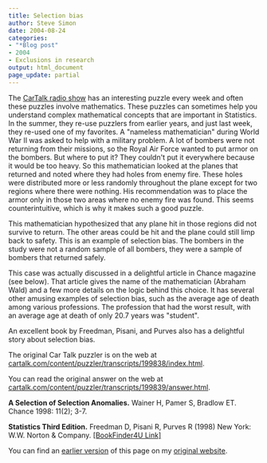 ```yaml
---
title: Selection bias
author: Steve Simon
date: 2004-08-24
categories:
- "*Blog post"
- 2004
- Exclusions in research
output: html_document
page_update: partial
---
```

The [CarTalk radio show](http://www.cartalk.com/index.html) has an
interesting puzzle every week and often these puzzles involve
mathematics. These puzzles can sometimes help you understand complex
mathematical concepts that are important in Statistics. In the summer,
they re-use puzzlers from earlier years, and just last week, they
re-used one of my favorites. A "nameless mathematician" during World
War II was asked to help with a military problem. A lot of bombers were
not returning from their missions, so the Royal Air Force wanted to put
armor on the bombers. But where to put it? They couldn't put it
everywhere because it would be too heavy. So this mathematician looked
at the planes that returned and noted where they had holes from enemy
fire. These holes were distributed more or less randomly throughout the
plane except for two regions where there were nothing. His
recommendation was to place the armor only in those two areas where no
enemy fire was found. This seems counterintuitive, which is why it makes
such a good puzzle.

This mathematician hypothesized that any plane hit in those regions did
not survive to return. The other areas could be hit and the plane could
still limp back to safety. This is an example of selection bias. The
bombers in the study were not a random sample of all bombers, they were
a sample of bombers that returned safely.

This case was actually discussed in a delightful article in Chance
magazine (see below). That article gives the name of the mathematician
(Abraham Wald) and a few more details on the logic behind this choice.
It has several other amusing examples of selection bias, such as the
average age of death among various professions. The profession that had
the worst result, with an average age at death of only 20.7 years was
"student".

An excellent book by Freedman, Pisani, and Purves also has a delightful
story about selection bias.

The original Car Talk puzzler is on the web at
[cartalk.com/content/puzzler/transcripts/199838/index.html](http://cartalk.com/content/puzzler/transcripts/199838/index.html).

You can read the original answer on the web at
[cartalk.com/content/puzzler/transcripts/199839/answer.html](http://cartalk.com/content/puzzler/transcripts/199839/answer.html).

**A Selection of Selection Anomalies.** Wainer H, Pamer S, Bradlow ET.
Chance 1998: 11(2); 3-7.

**Statistics Third Edition.** Freedman D, Pisani R, Purves R (1998) New
York: W.W. Norton & Company. [\[BookFinder4U
Link\]](http://www.bookfinder4u.com/detail/0393970833.html)

You can find an [earlier version](http://www.pmean.com/04/SelectionBias.html) of this page on my [original website](http://www.pmean.com/original_site.html).
